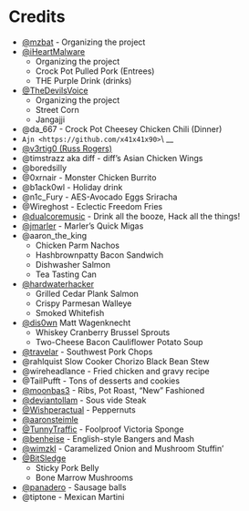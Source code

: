 Credits
=======

- [@mzbat](https://twitter.com/mzbat) - Organizing the project
- [@iHeartMalware](https://twitter.com/iheartmalware) 
  - Organizing the project
  - Crock Pot Pulled Pork (Entrees)
  - THE Purple Drink (drinks)
- [@TheDevilsVoice](https://twitter.com/TheDevilsVoice)
  - Organizing the project
  - Street Corn
  - Jangajji
- @da_667 - Crock Pot Cheesey Chicken Chili (Dinner)
- ``Ajn <https://github.com/x41x41x90>``\ \_\_
- [@v3rtig0 (Russ Rogers)](https://twitter.com/v3rtig0)
- @timstrazz aka diff - diff’s Asian Chicken Wings
- @boredsilly
- @0xrnair - Monster Chicken Burrito
- @b1ack0wl - Holiday drink
- @n1c_Fury - AES-Avocado Eggs Sriracha
- @Wireghost - Eclectic Freedom Fries
- [@dualcoremusic](https://twitter.com/dualcoremusic) - Drink all the booze, Hack all the things!
- [@jmarler](https://github.com/jmarler) - Marler’s Quick Migas
- @aaron_the_king
  - Chicken Parm Nachos
  - Hashbrownpatty Bacon Sandwich
  - Dishwasher Salmon
  - Tea Tasting Can
- [@hardwaterhacker](https://twitter.com/hardwaterhacker)
  - Grilled Cedar Plank Salmon
  - Crispy Parmesan Walleye
  - Smoked Whitefish
- [@dis0wn](https://twitter.com/dis0wn_) Matt Wagenknecht
  - Whiskey Cranberry Brussel Sprouts
  - Two-Cheese Bacon Cauliflower Potato Soup
- [@travelar](https://twitter.com/erikburgess_) - Southwest Pork Chops
- @rahlquist Slow Cooker Chorizo Black Bean Stew
- @wireheadlance - Fried chicken and gravy recipe
- @TailPufft - Tons of desserts and cookies
- [@moonbas3](https://twitter.com/moonbas3) - Ribs, Pot Roast, “New” Fashioned
- [@deviantollam](https://twitter.com/deviantollam) - Sous vide Steak
- [@Wishperactual](https://twitter.com/Wishperactual) - Peppernuts
- [@aaronsteimle](https://twitter.com/aaronsteimle)
- [@TunnyTraffic](https://twitter.com/tunnytraffic) - Foolproof Victoria Sponge
- [@benheise](https://twitter.com/benheise) - English-style Bangers and Mash
- [@wimzkl](https://twitter.com/wimzkl) - Caramelized Onion and Mushroom Stuffin’
- [@BitSledge](https://twitter.com/bitsledge)
  - Sticky Pork Belly
  - Bone Marrow Mushrooms
- [@panadero](https://twitter.com/panadero) - Sausage balls
- @tiptone - Mexican Martini
